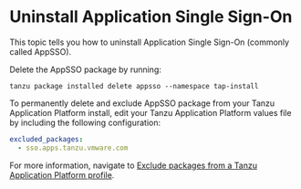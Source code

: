 # Uninstall Application Single Sign-On

This topic tells you how to uninstall Application Single Sign-On (commonly called AppSSO). 

Delete the AppSSO package by running:

```shell
tanzu package installed delete appsso --namespace tap-install
```

To permanently delete and exclude AppSSO package from your Tanzu Application Platform install, edit your Tanzu Application Platform values file by including the following configuration:

```yaml
excluded_packages:
  - sso.apps.tanzu.vmware.com
```

For more information, navigate
to [Exclude packages from a Tanzu Application Platform profile](../../install-online/profile.hbs.md#exclude-packages).
